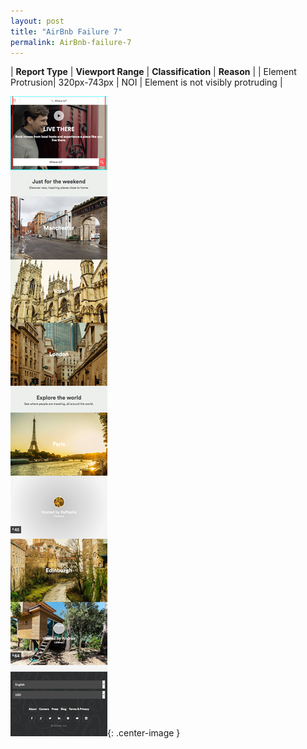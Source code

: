 ```yaml
---
layout: post
title: "AirBnb Failure 7"
permalink: AirBnb-failure-7
---
```

| **Report Type** | **Viewport Range** | **Classification** | **Reason** |
| Element Protrusion| 320px-743px | NOI | Element is not visibly protruding | 

![Screenshot of the fault](../assets/images/AirBnb/fault7/overflow-Width531.png){: .center-image }